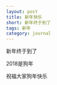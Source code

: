 ```yaml
---
layout: post
title: 新年快乐
short: 新年终于到了
tags: 新年
category: journal
---
```


新年终于到了

2018是狗年

祝福大家狗年快乐
